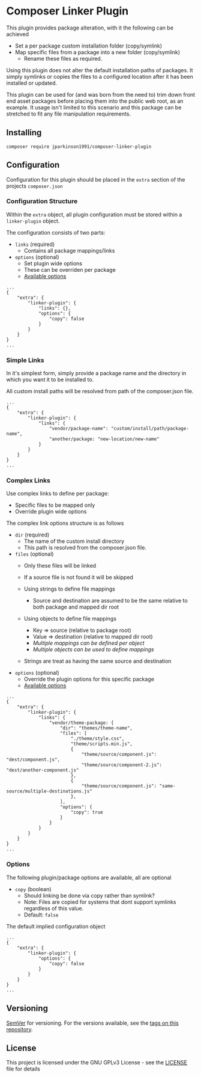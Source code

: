 # Composer Linker Plugin

This plugin provides package alteration, with it the following can be achieved

- Set a per package custom installation folder (copy/symlink)
- Map specific files from a package into a new folder (copy/symlink)
   - Rename these files as required.

Using this plugin does not alter the default installation paths of packages. It
simply symlinks or copies the files to a configured location after it has been 
installed or updated.

This plugin can be used for (and was born from the need to) trim down front end 
asset packages before placing them into the public web root, as an example. It 
usage isn't limited to this scenario and this package can be stretched to fit
any file manipulation requirements.

## Installing

`composer require jparkinson1991/composer-linker-plugin`

## Configuration

Configuration for this plugin should be placed in the `extra` section of the projects
`composer.json`


### Configuration Structure

Within the `extra` object, all plugin configuration must be stored within a 
`linker-plugin` object.

The configuration consists of two parts:
- `links` (required)
    - Contains all package mappings/links
- `options` (optional)
    - Set plugin wide options
    - These can be overriden per package
    - [Available options](#options)

```
...
{
    "extra": {
        "linker-plugin": {
            "links": {},
            "options": {
                "copy": false
            }
        }
    }
}
...
```

### Simple Links

In it's simplest form, simply provide a package name and the directory in which you want it to be installed to.

All custom install paths will be resolved from path of the composer.json file.

```
...
{
    "extra": {
        "linker-plugin": {
            "links": {
                "vendor/package-name": "custom/install/path/package-name",
                "another/package: "new-location/new-name"   
            }
        }
    }
}
...
```

### Complex Links

Use complex links to define per package:
- Specific files to be mapped only
- Override plugin wide options 

The complex link options structure is as follows
- `dir` (required) 
    - The name of the custom install directory
    - This path is resolved from the composer.json file.
- `files` (optional)
    - Only these files will be linked
    - If a source file is not found it will be skipped
    - Using strings to define file mappings
        - Source and destination are assumed to be the same relative to both
          package and mapped dir root
    - Using objects to define file mappings
        - Key => source (relative to package root)
        - Value => destination (relative to mapped dir root)
        - _Multiple mappings can be defined per object_
        - _Multiple objects can be used to define mappings_
     
    - Strings are treat as having the same source and destination
- `options` (optional)
    - Override the plugin options for this specific package
    - [Available options](#options)

```
...
{
    "extra": {
        "linker-plugin": {
            "links": {
                "vendor/theme-package: {
                    "dir": "themes/theme-name",
                    "files": [
                        "./theme/style.css",
                        "theme/scripts.min.js",
                        {
                            "theme/source/component.js": "dest/component.js",
                            "theme/source/component-2.js": "dest/another-component.js"
                        },
                        {
                            "theme/source/component.js": "same-source/multiple-destinations.js"
                        },
                    ],
                    "options": {
                        "copy": true
                    }
                }
            }
        }
    }
}
...
```

### Options

The following plugin/package options are available, all are optional
- `copy` (boolean)
    - Should linking be done via copy rather than symlink?
    - Note: Files are copied for systems that dont support symlinks regardless of this value.
    - Default: `false`
    
The default implied configuration object 

```
...
{
    "extra": {
        "linker-plugin": {
            "options": {
                "copy": false
            }
        }
    }
}
...
```

## Versioning

[SemVer](http://semver.org/) for versioning. For the versions available,
see the [tags on this repository](https://github.com/JParkinson1991/composer-linker-plugin/tags).

## License

This project is licensed under the GNU GPLv3 License - see the [LICENSE](LICENSE)
file for details
